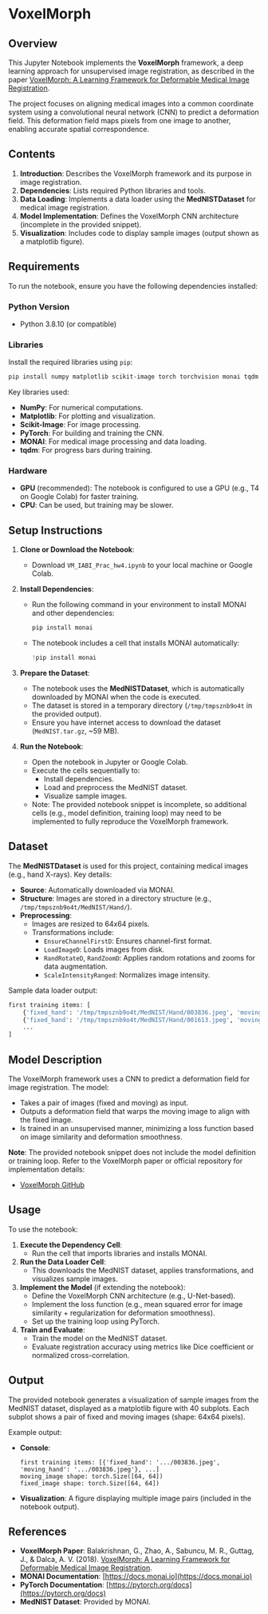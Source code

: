 # VoxelMorph

## Overview
This Jupyter Notebook implements the **VoxelMorph** framework, a deep learning approach for unsupervised image registration, as described in the paper [VoxelMorph: A Learning Framework for Deformable Medical Image Registration](https://arxiv.org/pdf/1809.05231). 

The project focuses on aligning medical images into a common coordinate system using a convolutional neural network (CNN) to predict a deformation field. This deformation field maps pixels from one image to another, enabling accurate spatial correspondence.

## Contents
1. **Introduction**: Describes the VoxelMorph framework and its purpose in image registration.
2. **Dependencies**: Lists required Python libraries and tools.
3. **Data Loading**: Implements a data loader using the **MedNISTDataset** for medical image registration.
4. **Model Implementation**: Defines the VoxelMorph CNN architecture (incomplete in the provided snippet).
5. **Visualization**: Includes code to display sample images (output shown as a matplotlib figure).

## Requirements
To run the notebook, ensure you have the following dependencies installed:

### Python Version
- Python 3.8.10 (or compatible)

### Libraries
Install the required libraries using `pip`:
```bash
pip install numpy matplotlib scikit-image torch torchvision monai tqdm
```

Key libraries used:
- **NumPy**: For numerical computations.
- **Matplotlib**: For plotting and visualization.
- **Scikit-Image**: For image processing.
- **PyTorch**: For building and training the CNN.
- **MONAI**: For medical image processing and data loading.
- **tqdm**: For progress bars during training.

### Hardware
- **GPU** (recommended): The notebook is configured to use a GPU (e.g., T4 on Google Colab) for faster training.
- **CPU**: Can be used, but training may be slower.

## Setup Instructions
1. **Clone or Download the Notebook**:
   - Download `VM_IABI_Prac_hw4.ipynb` to your local machine or Google Colab.

2. **Install Dependencies**:
   - Run the following command in your environment to install MONAI and other dependencies:
     ```bash
     pip install monai
     ```
   - The notebook includes a cell that installs MONAI automatically:
     ```python
     !pip install monai
     ```

3. **Prepare the Dataset**:
   - The notebook uses the **MedNISTDataset**, which is automatically downloaded by MONAI when the code is executed.
   - The dataset is stored in a temporary directory (`/tmp/tmpsznb9o4t` in the provided output).
   - Ensure you have internet access to download the dataset (`MedNIST.tar.gz`, ~59 MB).

4. **Run the Notebook**:
   - Open the notebook in Jupyter or Google Colab.
   - Execute the cells sequentially to:
     - Install dependencies.
     - Load and preprocess the MedNIST dataset.
     - Visualize sample images.
   - Note: The provided notebook snippet is incomplete, so additional cells (e.g., model definition, training loop) may need to be implemented to fully reproduce the VoxelMorph framework.

## Dataset
The **MedNISTDataset** is used for this project, containing medical images (e.g., hand X-rays). Key details:
- **Source**: Automatically downloaded via MONAI.
- **Structure**: Images are stored in a directory structure (e.g., `/tmp/tmpsznb9o4t/MedNIST/Hand/`).
- **Preprocessing**:
  - Images are resized to 64x64 pixels.
  - Transformations include:
    - `EnsureChannelFirstD`: Ensures channel-first format.
    - `LoadImageD`: Loads images from disk.
    - `RandRotateD`, `RandZoomD`: Applies random rotations and zooms for data augmentation.
    - `ScaleIntensityRanged`: Normalizes image intensity.

Sample data loader output:
```python
first training items: [
    {'fixed_hand': '/tmp/tmpsznb9o4t/MedNIST/Hand/003836.jpeg', 'moving_hand': '/tmp/tmpsznb9o4t/MedNIST/Hand/003836.jpeg'},
    {'fixed_hand': '/tmp/tmpsznb9o4t/MedNIST/Hand/001613.jpeg', 'moving_hand': '/tmp/tmpsznb9o4t/MedNIST/Hand/001613.jpeg'},
    ...
]
```

## Model Description
The VoxelMorph framework uses a CNN to predict a deformation field for image registration. The model:
- Takes a pair of images (fixed and moving) as input.
- Outputs a deformation field that warps the moving image to align with the fixed image.
- Is trained in an unsupervised manner, minimizing a loss function based on image similarity and deformation smoothness.

**Note**: The provided notebook snippet does not include the model definition or training loop. Refer to the VoxelMorph paper or official repository for implementation details:
- [VoxelMorph GitHub](https://github.com/voxelmorph/voxelmorph)

## Usage
To use the notebook:
1. **Execute the Dependency Cell**:
   - Run the cell that imports libraries and installs MONAI.
2. **Run the Data Loader Cell**:
   - This downloads the MedNIST dataset, applies transformations, and visualizes sample images.
3. **Implement the Model** (if extending the notebook):
   - Define the VoxelMorph CNN architecture (e.g., U-Net-based).
   - Implement the loss function (e.g., mean squared error for image similarity + regularization for deformation smoothness).
   - Set up the training loop using PyTorch.
4. **Train and Evaluate**:
   - Train the model on the MedNIST dataset.
   - Evaluate registration accuracy using metrics like Dice coefficient or normalized cross-correlation.

## Output
The provided notebook generates a visualization of sample images from the MedNIST dataset, displayed as a matplotlib figure with 40 subplots. Each subplot shows a pair of fixed and moving images (shape: 64x64 pixels).

Example output:
- **Console**:
  ```
  first training items: [{'fixed_hand': '.../003836.jpeg', 'moving_hand': '.../003836.jpeg'}, ...]
  moving_image shape: torch.Size([64, 64])
  fixed_image shape: torch.Size([64, 64])
  ```
- **Visualization**: A figure displaying multiple image pairs (included in the notebook output).

## References
- **VoxelMorph Paper**: Balakrishnan, G., Zhao, A., Sabuncu, M. R., Guttag, J., & Dalca, A. V. (2018). [VoxelMorph: A Learning Framework for Deformable Medical Image Registration](https://arxiv.org/pdf/1809.05231).
- **MONAI Documentation**: [https://docs.monai.io](https://docs.monai.io)
- **PyTorch Documentation**: [https://pytorch.org/docs](https://pytorch.org/docs)
- **MedNIST Dataset**: Provided by MONAI.
